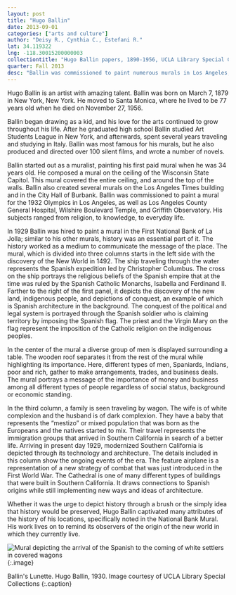 ```yaml
---
layout: post
title: "Hugo Ballin"
date: 2013-09-01
categories: ["arts and culture"]
author: "Deisy R., Cynthia C., Estefani R."
lat: 34.119322
lng: -118.30015200000003
collectiontitle: "Hugo Ballin papers, 1890-1956, UCLA Library Special Collections"
quarter: Fall 2013
desc: "Ballin was commissioned to paint numerous murals in Los Angeles, including the ceiling and eight wall murals at the Griffith Observatory. The eight rectangular Ballin wall murals depict the 'Advancement of Science' with panels on astronomy, aeronautics, navigation, civil engineering, metallurgy and electricity, time, geology and biology, and mathematics and physics."
---
```

Hugo Ballin is an artist with amazing talent. Ballin was born on March 7, 1879 in New York, New York.  He moved to Santa Monica, where he lived to be 77 years old when he died on November 27, 1956.

Ballin began drawing as a kid, and his love for the arts continued to grow throughout his life.  After he graduated high  school Ballin studied Art Students League in New York, and afterwards, spent several years traveling and studying in Italy. Ballin was most famous for his murals, but he also produced and directed over 100 silent films, and wrote a number of novels.

Ballin started out as a muralist, painting his first paid mural when he was 34 years old. He composed a mural on the ceiling of the Wisconsin State Capitol. This mural covered the entire ceiling, and around the top of the walls. Ballin also created several murals on the Los Angeles Times building and in the City Hall of Burbank.   Ballin was commissioned to paint a mural for the 1932 Olympics in Los Angeles, as well as Los Angeles County General Hospital, Wilshire Boulevard Temple, and Griffith Observatory.  His subjects ranged from religion, to knowledge, to everyday life.

In 1929 Ballin was hired to paint a mural in the First National Bank of La Jolla; similar to his other murals, history was an essential part of it. The history worked as a medium to communicate the message of the place. The mural, which is divided into three columns starts in the left side with the discovery of the New World in 1492. The ship traveling through the water represents the Spanish expedition led by Christopher Columbus. The cross on the ship portrays the religious beliefs of the Spanish empire that at the time was ruled by the Spanish Catholic Monarchs, Isabella and Ferdinand II. Farther to the right of the first panel, it depicts the discovery of the new land, indigenous people, and depictions of conquest, an example of which is Spanish architecture in the background. The conquest of the political and legal system is portrayed through the Spanish soldier who is claiming territory by imposing the Spanish flag. The priest and the Virgin Mary on the flag represent the imposition of the Catholic religion on the indigenous peoples.

In the center of the mural a diverse group of men is displayed surrounding a table. The wooden roof separates it from the rest of the mural while highlighting its importance. Here, different types of men, Spaniards, Indians, poor and rich, gather to make arrangements, trades, and business deals. The mural portrays a message of the importance of money and business among all different types of people regardless of social status, background or economic standing.

In the third column, a family is seen traveling by wagon. The wife is of white complexion and the husband is of dark complexion. They have a baby that represents the “mestizo” or mixed population that was born as the Europeans and the natives started to mix. Their travel represents the immigration groups that arrived in Southern California in search of a better life.  Arriving in present day 1929, modernized Southern California is depicted through its technology and architecture. The details included in this column show the ongoing events of the era. The feature airplane is a representation of a new strategy of combat that was just introduced in the First World War. The Cathedral is one of many different types of buildings that were built in Southern California. It draws connections to Spanish origins while still implementing new ways and ideas of architecture.

Whether it was the urge to depict history through a brush or the simply idea that history would be preserved, Hugo Ballin captivated many attributes of the history of his locations, specifically noted in the National Bank Mural. His work lives on to remind its observers of the origin of the new world in which they currently live.

![Mural depicting the arrival of the Spanish to the coming of white settlers in covered wagons](images/ballin.jpg "Ballin's Lunette. Hugo Ballin, 1930. Image courtesy of UCLA Library Special Collections.")
{:.image}

Ballin's Lunette. Hugo Ballin, 1930. Image courtesy of UCLA Library Special Collections
   {:.caption}
